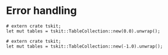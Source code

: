 # Error handling

```rust, should_panic, noplayground
# extern crate tskit;
let mut tables = tskit::TableCollection::new(0.0).unwrap();
```

```rust, should_panic, noplayground
# extern crate tskit;
let mut tables = tskit::TableCollection::new(-1.0).unwrap();
```


